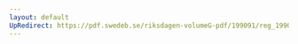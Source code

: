 ```yaml
---
layout: default
UpRedirect: https://pdf.swedeb.se/riksdagen-volumeG-pdf/199091/reg_199091/reg_199091_0492.pdf
---
```

